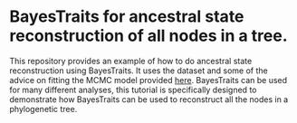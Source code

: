 # BayesTraits for ancestral state reconstruction of all nodes in a tree.

This repository provides an example of how to do ancestral state reconstruction using BayesTraits. It uses the dataset and some of the advice on fitting the MCMC model provided [here](https://wiki.duke.edu/display/AnthroTree/3.6+Bayesian+Reconstructions+for+Discrete+Characters+in+BayesTraits). BayesTraits can be used for many different analyses, this tutorial is specifically designed to demonstrate how BayesTraits can be used to reconstruct all the nodes in a phylogenetic tree.